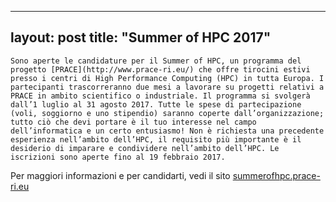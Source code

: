 
---
layout: post
title:  "Summer of HPC 2017"
---
	Sono aperte le candidature per il Summer of HPC, un programma del progetto [PRACE](http://www.prace-ri.eu/) che offre tirocini estivi presso i centri di High Performance Computing (HPC) in tutta Europa. I partecipanti trascorreranno due mesi a lavorare su progetti relativi a PRACE in ambito scientifico o industriale. Il programma si svolgerà dall’1 luglio al 31 agosto 2017. Tutte le spese di partecipazione (voli, soggiorno e uno stipendio) saranno coperte dall’organizzazione; tutto ciò che devi portare è il tuo interesse nel campo dell’informatica e un certo entusiasmo! Non è richiesta una precedente esperienza nell’ambito dell’HPC, il requisito più importante è il desiderio di imparare e condividere nell’ambito dell’HPC. Le iscrizioni sono aperte fino al 19 febbraio 2017.  
Per maggiori informazioni e per candidarti, vedi il sito [summerofhpc.prace-ri.eu](https://summerofhpc.prace-ri.eu/)